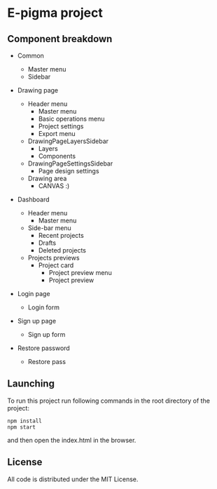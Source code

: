 # E-pigma project

## Component breakdown

- Common
    - Master menu
    - Sidebar

- Drawing page
    - Header menu
        - Master menu
        - Basic operations menu
        - Project settings
        - Export menu
    - DrawingPageLayersSidebar
        - Layers
        - Components
    - DrawingPageSettingsSidebar
        - Page design settings
    - Drawing area
        - CANVAS :)

- Dashboard
    - Header menu
        - Master menu
    - Side-bar menu
        - Recent projects
        - Drafts
        - Deleted projects
    - Projects previews
        - Project card
            - Project preview menu
            - Project preview

- Login page
    - Login form
    
- Sign up page
    - Sign up form

- Restore password
    - Restore pass
    
## Launching 

To run this project run following commands in the root directory of the project:

```
npm install
npm start
```
and then open the index.html in the browser.


## License

All code is distributed under the MIT License.
